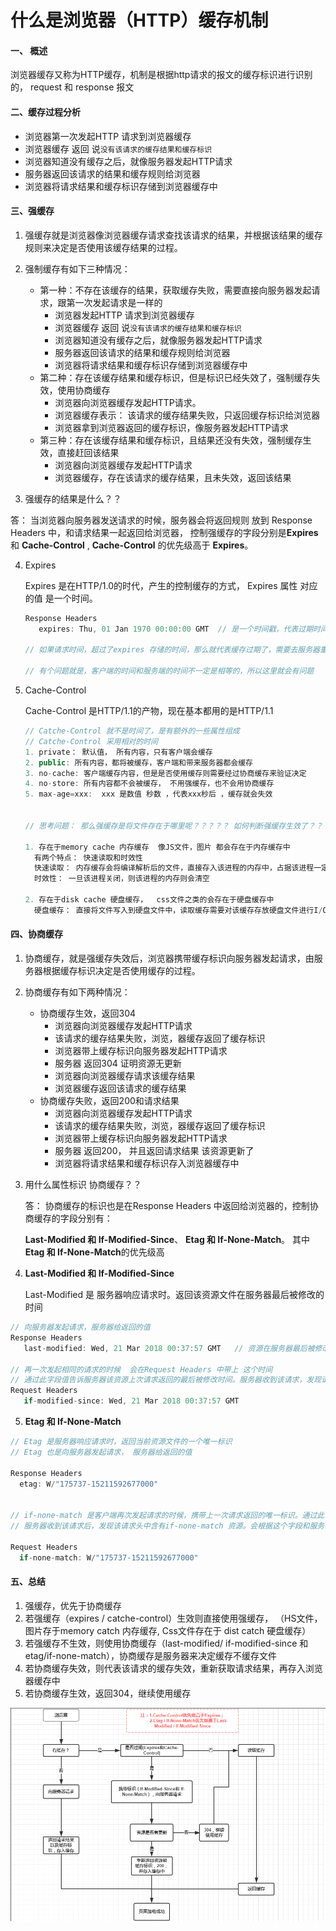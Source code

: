 # 什么是浏览器（HTTP）缓存机制

#### 一、 概述

浏览器缓存又称为HTTP缓存，机制是根据http请求的报文的缓存标识进行识别的， request 和 response  报文



#### 二、缓存过程分析

- 浏览器第一次发起HTTP 请求到浏览器缓存
- 浏览器缓存 返回 说`没有该请求的缓存结果和缓存标识`
- 浏览器知道没有缓存之后，就像服务器发起HTTP请求
- 服务器返回该请求的结果和缓存规则给浏览器
- 浏览器将请求结果和缓存标识存储到浏览器缓存中

#### 三、强缓存

1.  强缓存就是浏览器像浏览器缓存请求查找该请求的结果，并根据该结果的缓存规则来决定是否使用该缓存结果的过程。

2. 强制缓存有如下三种情况：

   - 第一种：不存在该缓存的结果，获取缓存失败，需要直接向服务器发起请求，跟第一次发起请求是一样的
     - 浏览器发起HTTP 请求到浏览器缓存
     - 浏览器缓存 返回 说`没有该请求的缓存结果和缓存标识`
     - 浏览器知道没有缓存之后，就像服务器发起HTTP请求
     - 服务器返回该请求的结果和缓存规则给浏览器
     - 浏览器将请求结果和缓存标识存储到浏览器缓存中
   - 第二种：存在该缓存结果和缓存标识，但是标识已经失效了，强制缓存失效，使用协商缓存
     - 浏览器向浏览器缓存发起HTTP请求。
     - 浏览器缓存表示： 该请求的缓存结果失败，只返回缓存标识给浏览器
     - 浏览器拿到浏览器返回的缓存标识，像服务器发起HTTP请求
   - 第三种：存在该缓存结果和缓存标识，且结果还没有失效，强制缓存生效，直接赶回该结果
     - 浏览器向浏览器缓存发起HTTP请求
     - 浏览器缓存，存在该请求的缓存结果，且未失效，返回该结果

3.  强缓存的结果是什么？？

   答： 当浏览器向服务器发送请求的时候，服务器会将返回规则 放到 Response Headers 中，和请求结果一起返回给浏览器， 控制强缓存的字段分别是**Expires**  和 **Cache-Control**  , **Cache-Control** 的优先级高于 **Expires**。

4. Expires

   Expires 是在HTTP/1.0的时代，产生的控制缓存的方式， Expires  属性 对应的值 是一个时间。

   ```javascript
   Response Headers
      expires: Thu, 01 Jan 1970 00:00:00 GMT  // 是一个时间戳，代表过期时间
      
   // 如果请求时间，超过了expires 存储的时间，那么就代表缓存过期了，需要去服务器重新获取
   
   // 有个问题就是，客户端的时间和服务端的时间不一定是相等的，所以这里就会有问题
   ```

5. Cache-Control

   Cache-Control 是HTTP/1.1的产物，现在基本都用的是HTTP/1.1

   ```javascript
   // Catche-Control 就不是时间了，是有额外的一些属性组成
   // Catche-Control 采用相对的时间
   1. private： 默认值， 所有内容，只有客户端会缓存
   2. public: 所有内容，都将被缓存，客户端和带来服务器都会缓存
   3. no-cache: 客户端缓存内容，但是是否使用缓存则需要经过协商缓存来验证决定
   4. no-store: 所有内容都不会被缓存， 不用强缓存，也不会用协商缓存
   5. max-age=xxx:  xxx 是数值 秒数 ，代表xxx秒后 ，缓存就会失效
   
   
   // 思考问题： 那么强缓存是将文件存在于哪里呢？？？？？ 如何判断强缓存生效了？？？
   
   1. 存在于memory cache 内存缓存  像JS文件，图片 都会存在于内存缓存中
     有两个特点： 快速读取和时效性
     快速读取： 内存缓存会将编译解析后的文件，直接存入该进程的内存中，占据该进程一定的内存资源，以方便下次运行使用时的快速读取
     时效性： 一旦该进程关闭，则该进程的内存则会清空
     
   2. 存在于disk cache 硬盘缓存，  css文件之类的会存在于硬盘缓存中
     硬盘缓存： 直接将文件写入到硬盘文件中，读取缓存需要对该缓存存放硬盘文件进行I/O操作，然后重新解析该缓存文件，读取复杂，速度比内存缓存慢
   ```



#### 四、协商缓存

1.  协商缓存，就是强缓存失效后，浏览器携带缓存标识向服务器发起请求，由服务器根据缓存标识决定是否使用缓存的过程。
2. 协商缓存有如下两种情况：
   - 协商缓存生效，返回304
     - 浏览器向浏览器缓存发起HTTP请求
     - 该请求的缓存结果失败，浏览，器缓存返回了缓存标识
     - 浏览器带上缓存标识向服务器发起HTTP请求
     - 服务器 返回304  证明资源无更新
     - 浏览器向浏览器缓存请求该缓存结果
     - 浏览器缓存返回该请求的缓存结果
   - 协商缓存失败，返回200和请求结果
     - 浏览器向浏览器缓存发起HTTP请求
     - 该请求的缓存结果失败，浏览，器缓存返回了缓存标识
     - 浏览器带上缓存标识向服务器发起HTTP请求
     - 服务器 返回200， 并且返回请求结果  该资源更新了
     - 浏览器将请求结果和缓存标识存入浏览器缓存中

3. 用什么属性标识 协商缓存？？

   答： 协商缓存的标识也是在Response Headers 中返回给浏览器的，控制协商缓存的字段分别有：

    **Last-Modified  和  If-Modified-Since**、  **Etag  和  If-None-Match**。 其中 **Etag  和  If-None-Match**的优先级高

4.  **Last-Modified  和  If-Modified-Since**  

    Last-Modified 是  服务器响应请求时。返回该资源文件在服务器最后被修改的时间

   ```javascript
   // 向服务器发起请求，服务器给返回的值
   Response Headers
      last-modified: Wed, 21 Mar 2018 00:37:57 GMT   // 资源在服务器最后被修改的时间
      
   // 再一次发起相同的请求的时候  会在Request Headers 中带上 这个时间
   // 通过此字段值告诉服务器该资源上次请求返回的最后被修改时间。服务器收到该请求，发现请求头含有这个字段。则会根据这个字段值与该资源在服务器的最后被修改时间做对比，若服务器的资源最后的被修改的时间大于这个字段的时间，则重新返回该资源和last-modified值，状态码为200；否则返回304，资源无更新，继续使用缓存文件。
   Request Headers
      if-modified-since: Wed, 21 Mar 2018 00:37:57 GMT
   ```

5.  **Etag  和  If-None-Match**

   ```javascript
   // Etag 是服务器响应请求时，返回当前资源文件的一个唯一标识
   // Etag 也是向服务器发起请求， 服务器给返回的值
   
   Response Headers
     etag: W/"175737-15211592677000"
   
   
   // if-none-match 是客户端再次发起请求的时候，携带上一次请求返回的唯一标识。通过此字段值告诉服务器该资源上次请求返回的唯一标识，
   // 服务器收到该请求后，发现该请求头中含有if-none-match 资源。会根据这个字段和服务器上的Etag值做对比，一致则返回304，代表资源无更新，继续使用缓存文件；不一致，则重新返回资源文件，和Etag值
   
   Request Headers
     if-none-match: W/"175737-15211592677000"
   ```



#### 五、总结

1.  强缓存，优先于协商缓存
2. 若强缓存（expires / catche-control）生效则直接使用强缓存， （HS文件，图片存于memory catch  内存缓存,   Css文件存在于 dist catch 硬盘缓存）
3. 若强缓存不生效，则使用协商缓存（last-modified/ if-modified-since  和 etag/if-none-match），协商缓存是服务器来决定缓存不缓存文件
4. 若协商缓存失效，则代表该请求的缓存失效，重新获取请求结果，再存入浏览器缓存中
5. 若协商缓存生效，返回304，继续使用缓存

![](./catch.png)

